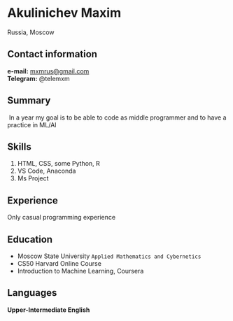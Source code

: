 ﻿
# Akulinichev Maxim

Russia, Moscow

## Contact information

**e-mail:** mxmrus@gmail.com  
**Telegram:** @telemxm

## Summary

 In a year my goal is to be able to code as middle programmer and to have a practice in ML/AI

## Skills

1. HTML, CSS, some Python, R
1. VS Code, Anaconda
1. Ms Project

## Experience

Only casual programming experience

## Education

- Moscow State University
 `Applied Mathematics and Cybernetics`
- CS50 Harvard Online Course
- Introduction to Machine Learning, Coursera

## Languages

**Upper-Intermediate English**
